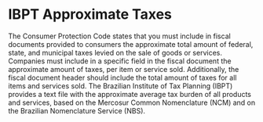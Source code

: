 # IBPT Approximate Taxes
The Consumer Protection Code states that you must include in fiscal documents provided to consumers the approximate total amount of federal, state, and municipal taxes levied on the sale of goods or services.
Companies must include in a specific field in the fiscal document the approximate amount of taxes, per item or service sold. Additionally, the fiscal document header should include the total amount of taxes for all items and services sold.
The Brazilian Institute of Tax Planning (IBPT) provides a text file with the approximate average tax burden of all products and services, based on the Mercosur Common Nomenclature (NCM) and on the Brazilian Nomenclature Service (NBS).
